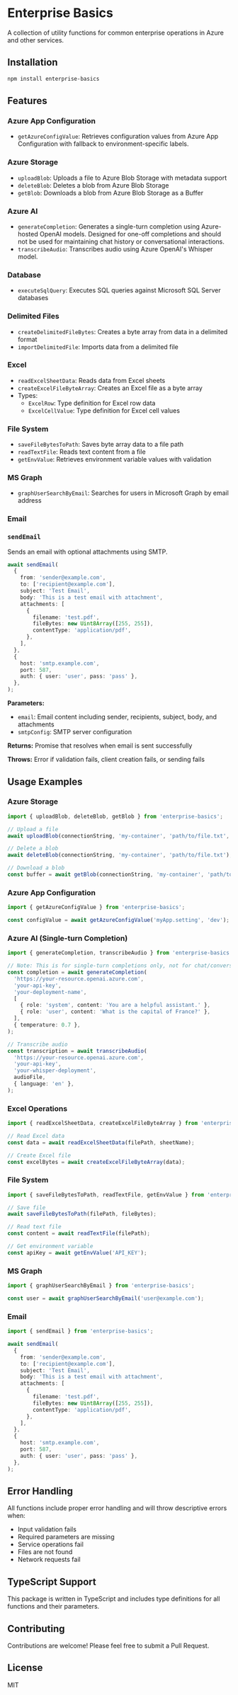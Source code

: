 # Enterprise Basics

A collection of utility functions for common enterprise operations in Azure and other services.

## Installation

```bash
npm install enterprise-basics
```

## Features

### Azure App Configuration

- `getAzureConfigValue`: Retrieves configuration values from Azure App Configuration with fallback to environment-specific labels.

### Azure Storage

- `uploadBlob`: Uploads a file to Azure Blob Storage with metadata support
- `deleteBlob`: Deletes a blob from Azure Blob Storage
- `getBlob`: Downloads a blob from Azure Blob Storage as a Buffer

### Azure AI

- `generateCompletion`: Generates a single-turn completion using Azure-hosted OpenAI models.
  Designed for one-off completions and should not be used for maintaining chat history or conversational interactions.
- `transcribeAudio`: Transcribes audio using Azure OpenAI's Whisper model.

### Database

- `executeSqlQuery`: Executes SQL queries against Microsoft SQL Server databases

### Delimited Files

- `createDelimitedFileBytes`: Creates a byte array from data in a delimited format
- `importDelimitedFile`: Imports data from a delimited file

### Excel

- `readExcelSheetData`: Reads data from Excel sheets
- `createExcelFileByteArray`: Creates an Excel file as a byte array
- Types:
  - `ExcelRow`: Type definition for Excel row data
  - `ExcelCellValue`: Type definition for Excel cell values

### File System

- `saveFileBytesToPath`: Saves byte array data to a file path
- `readTextFile`: Reads text content from a file
- `getEnvValue`: Retrieves environment variable values with validation

### MS Graph

- `graphUserSearchByEmail`: Searches for users in Microsoft Graph by email address

### Email

### `sendEmail`

Sends an email with optional attachments using SMTP.

```typescript
await sendEmail(
  {
    from: 'sender@example.com',
    to: ['recipient@example.com'],
    subject: 'Test Email',
    body: 'This is a test email with attachment',
    attachments: [
      {
        filename: 'test.pdf',
        fileBytes: new Uint8Array([255, 255]),
        contentType: 'application/pdf',
      },
    ],
  },
  {
    host: 'smtp.example.com',
    port: 587,
    auth: { user: 'user', pass: 'pass' },
  },
);
```

**Parameters:**

- `email`: Email content including sender, recipients, subject, body, and attachments
- `smtpConfig`: SMTP server configuration

**Returns:** Promise that resolves when email is sent successfully

**Throws:** Error if validation fails, client creation fails, or sending fails

## Usage Examples

### Azure Storage

```typescript
import { uploadBlob, deleteBlob, getBlob } from 'enterprise-basics';

// Upload a file
await uploadBlob(connectionString, 'my-container', 'path/to/file.txt', fileObject);

// Delete a blob
await deleteBlob(connectionString, 'my-container', 'path/to/file.txt');

// Download a blob
const buffer = await getBlob(connectionString, 'my-container', 'path/to/file.txt');
```

### Azure App Configuration

```typescript
import { getAzureConfigValue } from 'enterprise-basics';

const configValue = await getAzureConfigValue('myApp.setting', 'dev');
```

### Azure AI (Single-turn Completion)

```typescript
import { generateCompletion, transcribeAudio } from 'enterprise-basics';

// Note: This is for single-turn completions only, not for chat/conversations
const completion = await generateCompletion(
  'https://your-resource.openai.azure.com',
  'your-api-key',
  'your-deployment-name',
  [
    { role: 'system', content: 'You are a helpful assistant.' },
    { role: 'user', content: 'What is the capital of France?' },
  ],
  { temperature: 0.7 },
);

// Transcribe audio
const transcription = await transcribeAudio(
  'https://your-resource.openai.azure.com',
  'your-api-key',
  'your-whisper-deployment',
  audioFile,
  { language: 'en' },
);
```

### Excel Operations

```typescript
import { readExcelSheetData, createExcelFileByteArray } from 'enterprise-basics';

// Read Excel data
const data = await readExcelSheetData(filePath, sheetName);

// Create Excel file
const excelBytes = await createExcelFileByteArray(data);
```

### File System

```typescript
import { saveFileBytesToPath, readTextFile, getEnvValue } from 'enterprise-basics';

// Save file
await saveFileBytesToPath(filePath, fileBytes);

// Read text file
const content = await readTextFile(filePath);

// Get environment variable
const apiKey = await getEnvValue('API_KEY');
```

### MS Graph

```typescript
import { graphUserSearchByEmail } from 'enterprise-basics';

const user = await graphUserSearchByEmail('user@example.com');
```

### Email

```typescript
import { sendEmail } from 'enterprise-basics';

await sendEmail(
  {
    from: 'sender@example.com',
    to: ['recipient@example.com'],
    subject: 'Test Email',
    body: 'This is a test email with attachment',
    attachments: [
      {
        filename: 'test.pdf',
        fileBytes: new Uint8Array([255, 255]),
        contentType: 'application/pdf',
      },
    ],
  },
  {
    host: 'smtp.example.com',
    port: 587,
    auth: { user: 'user', pass: 'pass' },
  },
);
```

## Error Handling

All functions include proper error handling and will throw descriptive errors when:

- Input validation fails
- Required parameters are missing
- Service operations fail
- Files are not found
- Network requests fail

## TypeScript Support

This package is written in TypeScript and includes type definitions for all functions and their parameters.

## Contributing

Contributions are welcome! Please feel free to submit a Pull Request.

## License

MIT
